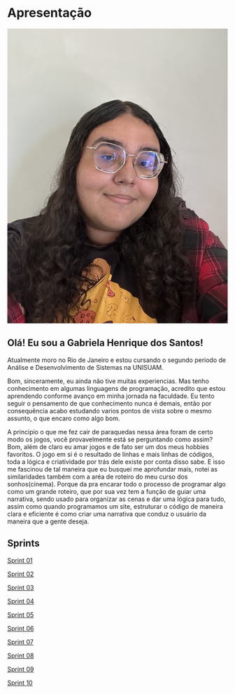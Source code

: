 # Apresentação


![fotoapresentação](/foto_apresentação/foto_gabi.JPG)


## Olá! Eu sou a Gabriela Henrique dos Santos!

Atualmente moro no Rio de Janeiro e estou cursando o segundo periodo de Análise e Desenvolvimento de Sistemas na UNISUAM.

Bom, sinceramente, eu ainda não tive muitas experiencias. Mas tenho conhecimento em algumas linguagens de programação, acredito que estou aprendendo conforme avanço em minha jornada na faculdade. Eu tento seguir o pensamento de que conhecimento nunca é demais, então por consequência acabo estudando varios pontos de vista sobre o mesmo assunto, o que encaro como algo bom. 

A principio o que me fez cair de paraquedas nessa área foram de certo modo os jogos, você provavelmente está se perguntando como assim? Bom, além de claro eu amar jogos e de fato ser um dos meus hobbies favoritos. O jogo em si é o resultado de linhas e mais linhas de códigos, toda a lógica e criatividade por trás dele existe por conta disso sabe. E isso me fascinou de tal maneira que eu busquei me aprofundar mais, notei as similaridades também com a aréa de roteiro do meu curso dos sonhos(cinema).
Porque da pra encarar todo o processo de programar algo como um grande roteiro, que por sua vez tem a função de guiar uma narrativa, sendo usado para organizar as cenas e dar uma lógica para tudo, assim como quando programamos um site, estruturar o código de maneira clara e eficiente é como criar uma narrativa que conduz o usuário da maneira que a gente deseja.


## Sprints

[Sprint 01](/Sprint%2001/)

[Sprint 02](/Sprint%2002)

[Sprint 03](/Sprint%2003)

[Sprint 04](/Sprint%2004)

[Sprint 05](/Sprint%2005)

[Sprint 06](/Sprint%2006)

[Sprint 07](/Sprint%2007)

[Sprint 08](/Sprint%2008)

[Sprint 09](/Sprint%2009)

[Sprint 10](/Sprint%2010)